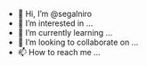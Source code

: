 - 👋 Hi, I’m @segalniro
- 👀 I’m interested in ...
- 🌱 I’m currently learning ...
- 💞️ I’m looking to collaborate on ...
- 📫 How to reach me ...

<!---
segalniro/segalniro is a ✨ special ✨ repository because its `README.md` (this file) appears on your GitHub profile.
You can click the Preview link to take a look at your changes.
--->
